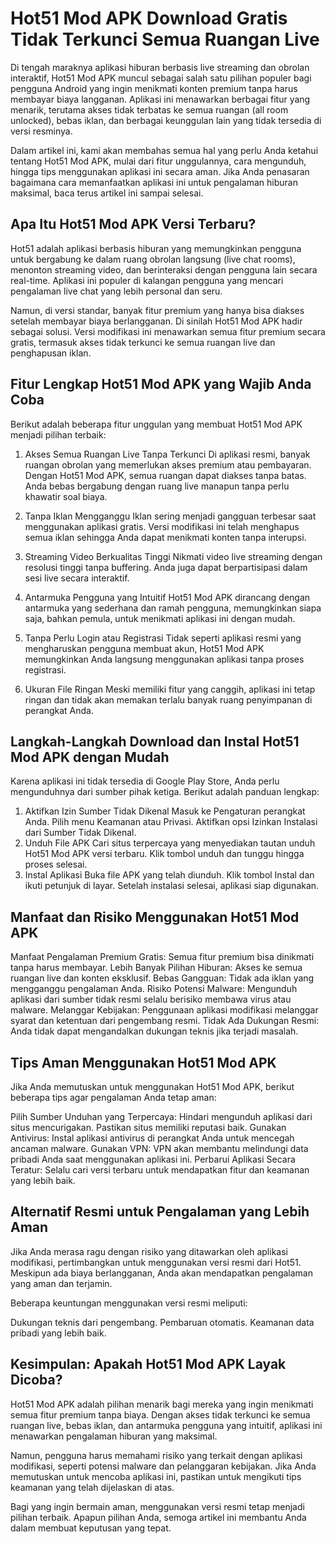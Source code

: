 # Hot51 Mod APK Download Gratis Tidak Terkunci Semua Ruangan Live
Di tengah maraknya aplikasi hiburan berbasis live streaming dan obrolan interaktif, Hot51 Mod APK muncul sebagai salah satu pilihan populer bagi pengguna Android yang ingin menikmati konten premium tanpa harus membayar biaya langganan. Aplikasi ini menawarkan berbagai fitur yang menarik, terutama akses tidak terbatas ke semua ruangan (all room unlocked), bebas iklan, dan berbagai keunggulan lain yang tidak tersedia di versi resminya.

Dalam artikel ini, kami akan membahas semua hal yang perlu Anda ketahui tentang Hot51 Mod APK, mulai dari fitur unggulannya, cara mengunduh, hingga tips menggunakan aplikasi ini secara aman. Jika Anda penasaran bagaimana cara memanfaatkan aplikasi ini untuk pengalaman hiburan maksimal, baca terus artikel ini sampai selesai.

## Apa Itu Hot51 Mod APK Versi Terbaru?
Hot51 adalah aplikasi berbasis hiburan yang memungkinkan pengguna untuk bergabung ke dalam ruang obrolan langsung (live chat rooms), menonton streaming video, dan berinteraksi dengan pengguna lain secara real-time. Aplikasi ini populer di kalangan pengguna yang mencari pengalaman live chat yang lebih personal dan seru.

Namun, di versi standar, banyak fitur premium yang hanya bisa diakses setelah membayar biaya berlangganan. Di sinilah Hot51 Mod APK hadir sebagai solusi. Versi modifikasi ini menawarkan semua fitur premium secara gratis, termasuk akses tidak terkunci ke semua ruangan live dan penghapusan iklan.

## Fitur Lengkap Hot51 Mod APK yang Wajib Anda Coba
Berikut adalah beberapa fitur unggulan yang membuat Hot51 Mod APK menjadi pilihan terbaik:

1. Akses Semua Ruangan Live Tanpa Terkunci
Di aplikasi resmi, banyak ruangan obrolan yang memerlukan akses premium atau pembayaran. Dengan Hot51 Mod APK, semua ruangan dapat diakses tanpa batas. Anda bebas bergabung dengan ruang live manapun tanpa perlu khawatir soal biaya.

2. Tanpa Iklan Mengganggu
Iklan sering menjadi gangguan terbesar saat menggunakan aplikasi gratis. Versi modifikasi ini telah menghapus semua iklan sehingga Anda dapat menikmati konten tanpa interupsi.

3. Streaming Video Berkualitas Tinggi
Nikmati video live streaming dengan resolusi tinggi tanpa buffering. Anda juga dapat berpartisipasi dalam sesi live secara interaktif.

4. Antarmuka Pengguna yang Intuitif
Hot51 Mod APK dirancang dengan antarmuka yang sederhana dan ramah pengguna, memungkinkan siapa saja, bahkan pemula, untuk menikmati aplikasi ini dengan mudah.

5. Tanpa Perlu Login atau Registrasi
Tidak seperti aplikasi resmi yang mengharuskan pengguna membuat akun, Hot51 Mod APK memungkinkan Anda langsung menggunakan aplikasi tanpa proses registrasi.

6. Ukuran File Ringan
Meski memiliki fitur yang canggih, aplikasi ini tetap ringan dan tidak akan memakan terlalu banyak ruang penyimpanan di perangkat Anda.

## Langkah-Langkah Download dan Instal Hot51 Mod APK dengan Mudah
Karena aplikasi ini tidak tersedia di Google Play Store, Anda perlu mengunduhnya dari sumber pihak ketiga. Berikut adalah panduan lengkap:

1. Aktifkan Izin Sumber Tidak Dikenal
Masuk ke Pengaturan perangkat Anda.
Pilih menu Keamanan atau Privasi.
Aktifkan opsi Izinkan Instalasi dari Sumber Tidak Dikenal.
2. Unduh File APK
Cari situs terpercaya yang menyediakan tautan unduh Hot51 Mod APK versi terbaru.
Klik tombol unduh dan tunggu hingga proses selesai.
3. Instal Aplikasi
Buka file APK yang telah diunduh.
Klik tombol Instal dan ikuti petunjuk di layar.
Setelah instalasi selesai, aplikasi siap digunakan.
## Manfaat dan Risiko Menggunakan Hot51 Mod APK
Manfaat
Pengalaman Premium Gratis: Semua fitur premium bisa dinikmati tanpa harus membayar.
Lebih Banyak Pilihan Hiburan: Akses ke semua ruangan live dan konten eksklusif.
Bebas Gangguan: Tidak ada iklan yang mengganggu pengalaman Anda.
Risiko
Potensi Malware: Mengunduh aplikasi dari sumber tidak resmi selalu berisiko membawa virus atau malware.
Melanggar Kebijakan: Penggunaan aplikasi modifikasi melanggar syarat dan ketentuan dari pengembang resmi.
Tidak Ada Dukungan Resmi: Anda tidak dapat mengandalkan dukungan teknis jika terjadi masalah.
## Tips Aman Menggunakan Hot51 Mod APK
Jika Anda memutuskan untuk menggunakan Hot51 Mod APK, berikut beberapa tips agar pengalaman Anda tetap aman:

Pilih Sumber Unduhan yang Terpercaya: Hindari mengunduh aplikasi dari situs mencurigakan. Pastikan situs memiliki reputasi baik.
Gunakan Antivirus: Instal aplikasi antivirus di perangkat Anda untuk mencegah ancaman malware.
Gunakan VPN: VPN akan membantu melindungi data pribadi Anda saat menggunakan aplikasi ini.
Perbarui Aplikasi Secara Teratur: Selalu cari versi terbaru untuk mendapatkan fitur dan keamanan yang lebih baik.
## Alternatif Resmi untuk Pengalaman yang Lebih Aman
Jika Anda merasa ragu dengan risiko yang ditawarkan oleh aplikasi modifikasi, pertimbangkan untuk menggunakan versi resmi dari Hot51. Meskipun ada biaya berlangganan, Anda akan mendapatkan pengalaman yang aman dan terjamin.

Beberapa keuntungan menggunakan versi resmi meliputi:

Dukungan teknis dari pengembang.
Pembaruan otomatis.
Keamanan data pribadi yang lebih baik.
## Kesimpulan: Apakah Hot51 Mod APK Layak Dicoba?
Hot51 Mod APK adalah pilihan menarik bagi mereka yang ingin menikmati semua fitur premium tanpa biaya. Dengan akses tidak terkunci ke semua ruangan live, bebas iklan, dan antarmuka pengguna yang intuitif, aplikasi ini menawarkan pengalaman hiburan yang maksimal.

Namun, pengguna harus memahami risiko yang terkait dengan aplikasi modifikasi, seperti potensi malware dan pelanggaran kebijakan. Jika Anda memutuskan untuk mencoba aplikasi ini, pastikan untuk mengikuti tips keamanan yang telah dijelaskan di atas.

Bagi yang ingin bermain aman, menggunakan versi resmi tetap menjadi pilihan terbaik. Apapun pilihan Anda, semoga artikel ini membantu Anda dalam membuat keputusan yang tepat.
